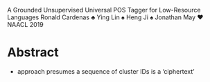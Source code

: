 A Grounded Unsupervised Universal POS Tagger for Low-Resource Languages
Ronald Cardenas ♣ Ying Lin ♠ Heng Ji ♠ Jonathan May ♥
NAACL 2019

# Abstract

* approach presumes a sequence of cluster IDs is a ‘ciphertext’
